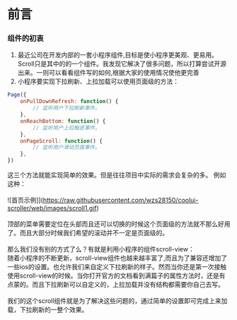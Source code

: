 # 前言

### 组件的初衷
1. 最近公司在开发内部的一套小程序组件,目标是使小程序更美观、更易用。Scroll只是其中的的一个组件。我发现它解决了很多问题，所以打算尝试开源出来。一则可以看看组件写的如何,根据大家的使用情况使他更完善
2. 小程序要实现下拉刷新、上拉加载可以使用页面级的方法：
```javascript
Page({
    onPullDownRefresh: function() {
        // 监听用户下拉刷新事件。
    },
    onReachBottom: function() {
        // 监听用户上拉触底事件。
    },
    onPageScroll: function() {
        // 监听用户滑动页面事件。
    },
})
```
这三个方法就能实现简单的效果。但是往往项目中实际的需求会复杂的多。
例如这种：<br/><br/>
![首页示例]](https://raw.githubusercontent.com/wzs28150/coolui-scroller/web/images/scroll1.gif)<br/><br/>
顶部的菜单需要定位在头部而且还可以切换的时候这个页面级的方法就不那么好用了。而且大部分时候我们希望的滚动并不一定是页面级的。
<br/>
<br/>
那么我们没有别的方式了么？有就是利用小程序的组件scroll-view：<br/>
随着小程序的不断更新，scroll-view组件也越来越丰富了,而且为了兼容还增加了一些ios的设置。也允许我们来自定义下拉刷新的样子。然而当你还是第一次接触使用scroll-view的时候。当你打开官方的文档看到满篇子的属性方法时，还是有点蒙的。而且下拉刷新可以自定义的，上拉加载并没有结构都需要你自己去写。
<br/>
<br/>
我们的这个scroll组件就是为了解决这些问题的，通过简单的设置即可完成上来加载，下拉刷新的一整个效果。